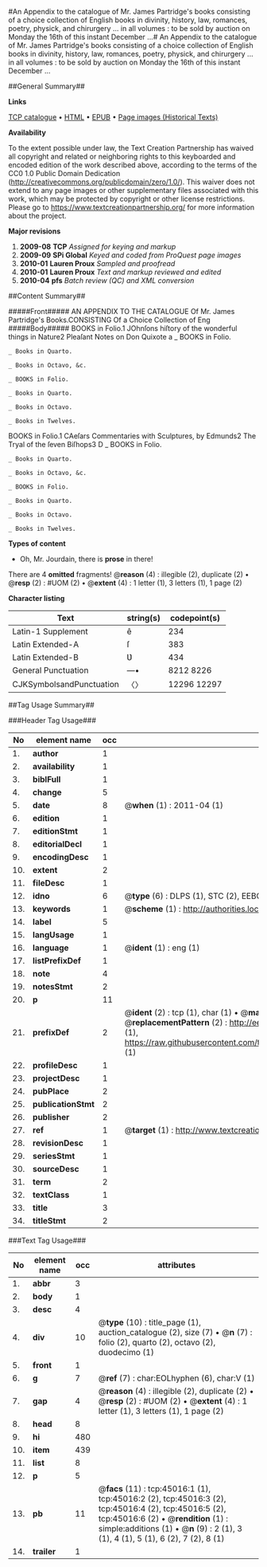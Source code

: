 #An Appendix to the catalogue of Mr. James Partridge's books consisting of a choice collection of English books in divinity, history, law, romances, poetry, physick, and chirurgery ... in all volumes : to be sold by auction on Monday the 16th of this instant December ...#
An Appendix to the catalogue of Mr. James Partridge's books consisting of a choice collection of English books in divinity, history, law, romances, poetry, physick, and chirurgery ... in all volumes : to be sold by auction on Monday the 16th of this instant December ...

##General Summary##

**Links**

[TCP catalogue](http://www.ota.ox.ac.uk/tcp/)  • 
[HTML](http://tei.it.ox.ac.uk/tcp/Texts-HTML/free/A56/A56501.html)  • 
[EPUB](http://tei.it.ox.ac.uk/tcp/Texts-EPUB/free/A56/A56501.epub) • 
[Page images (Historical Texts)](https://historicaltexts.jisc.ac.uk/eebo-10433018e)

**Availability**

To the extent possible under law, the Text Creation Partnership has waived all copyright and related or neighboring rights to this keyboarded and encoded edition of the work described above, according to the terms of the CC0 1.0 Public Domain Dedication (http://creativecommons.org/publicdomain/zero/1.0/). This waiver does not extend to any page images or other supplementary files associated with this work, which may be protected by copyright or other license restrictions. Please go to https://www.textcreationpartnership.org/ for more information about the project.

**Major revisions**

1. __2009-08__ __TCP__ *Assigned for keying and markup*
1. __2009-09__ __SPi Global__ *Keyed and coded from ProQuest page images*
1. __2010-01__ __Lauren Proux__ *Sampled and proofread*
1. __2010-01__ __Lauren Proux__ *Text and markup reviewed and edited*
1. __2010-04__ __pfs__ *Batch review (QC) and XML conversion*

##Content Summary##

#####Front#####
AN APPENDIX TO THE CATALOGUE Of Mr. James Partridge's Books.CONSISTING Of a Choice Collection of Eng
#####Body#####
BOOKS in Folio.1 JOhnſons hiſtory of the wonderful things in Nature2 Pleaſant Notes on Don Quixote a
    _ BOOKS in Folio.

    _ Books in Quarto.

    _ Books in Octavo, &c.

    _ BOOKS in Folio.

    _ Books in Quarto.

    _ Books in Octavo.

    _ Books in Twelves.
BOOKS in Folio.1 CAeſars Commentaries with Sculptures, by Edmunds2 The Tryal of the ſeven Biſhops3 D
    _ BOOKS in Folio.

    _ Books in Quarto.

    _ Books in Octavo, &c.

    _ BOOKS in Folio.

    _ Books in Quarto.

    _ Books in Octavo.

    _ Books in Twelves.

**Types of content**

  * Oh, Mr. Jourdain, there is **prose** in there!

There are 4 **omitted** fragments! 
 @__reason__ (4) : illegible (2), duplicate (2)  •  @__resp__ (2) : #UOM (2)  •  @__extent__ (4) : 1 letter (1), 3 letters (1), 1 page (2)

**Character listing**


|Text|string(s)|codepoint(s)|
|---|---|---|
|Latin-1 Supplement|ê|234|
|Latin Extended-A|ſ|383|
|Latin Extended-B|Ʋ|434|
|General Punctuation|—•|8212 8226|
|CJKSymbolsandPunctuation|〈〉|12296 12297|

##Tag Usage Summary##

###Header Tag Usage###

|No|element name|occ|attributes|
|---|---|---|---|
|1.|__author__|1||
|2.|__availability__|1||
|3.|__biblFull__|1||
|4.|__change__|5||
|5.|__date__|8| @__when__ (1) : 2011-04 (1)|
|6.|__edition__|1||
|7.|__editionStmt__|1||
|8.|__editorialDecl__|1||
|9.|__encodingDesc__|1||
|10.|__extent__|2||
|11.|__fileDesc__|1||
|12.|__idno__|6| @__type__ (6) : DLPS (1), STC (2), EEBO-CITATION (1), OCLC (1), VID (1)|
|13.|__keywords__|1| @__scheme__ (1) : http://authorities.loc.gov/ (1)|
|14.|__label__|5||
|15.|__langUsage__|1||
|16.|__language__|1| @__ident__ (1) : eng (1)|
|17.|__listPrefixDef__|1||
|18.|__note__|4||
|19.|__notesStmt__|2||
|20.|__p__|11||
|21.|__prefixDef__|2| @__ident__ (2) : tcp (1), char (1)  •  @__matchPattern__ (2) : ([0-9\-]+):([0-9IVX]+) (1), (.+) (1)  •  @__replacementPattern__ (2) : http://eebo.chadwyck.com/downloadtiff?vid=$1&page=$2 (1), https://raw.githubusercontent.com/textcreationpartnership/Texts/master/tcpchars.xml#$1 (1)|
|22.|__profileDesc__|1||
|23.|__projectDesc__|1||
|24.|__pubPlace__|2||
|25.|__publicationStmt__|2||
|26.|__publisher__|2||
|27.|__ref__|1| @__target__ (1) : http://www.textcreationpartnership.org/docs/. (1)|
|28.|__revisionDesc__|1||
|29.|__seriesStmt__|1||
|30.|__sourceDesc__|1||
|31.|__term__|2||
|32.|__textClass__|1||
|33.|__title__|3||
|34.|__titleStmt__|2||


###Text Tag Usage###

|No|element name|occ|attributes|
|---|---|---|---|
|1.|__abbr__|3||
|2.|__body__|1||
|3.|__desc__|4||
|4.|__div__|10| @__type__ (10) : title_page (1), auction_catalogue (2), size (7)  •  @__n__ (7) : folio (2), quarto (2), octavo (2), duodecimo (1)|
|5.|__front__|1||
|6.|__g__|7| @__ref__ (7) : char:EOLhyphen (6), char:V (1)|
|7.|__gap__|4| @__reason__ (4) : illegible (2), duplicate (2)  •  @__resp__ (2) : #UOM (2)  •  @__extent__ (4) : 1 letter (1), 3 letters (1), 1 page (2)|
|8.|__head__|8||
|9.|__hi__|480||
|10.|__item__|439||
|11.|__list__|8||
|12.|__p__|5||
|13.|__pb__|11| @__facs__ (11) : tcp:45016:1 (1), tcp:45016:2 (2), tcp:45016:3 (2), tcp:45016:4 (2), tcp:45016:5 (2), tcp:45016:6 (2)  •  @__rendition__ (1) : simple:additions (1)  •  @__n__ (9) : 2 (1), 3 (1), 4 (1), 5 (1), 6 (2), 7 (2), 8 (1)|
|14.|__trailer__|1||
